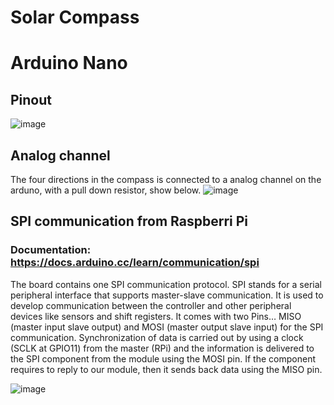 # Solar Compass

# Arduino Nano
## Pinout
![image](https://user-images.githubusercontent.com/44589560/201916338-a2d3ea0d-214c-4934-bbfb-d390d78bbc98.png)

## Analog channel
The four directions in the compass is connected to a analog channel on the arduno, with a pull down resistor, show below.
![image](https://user-images.githubusercontent.com/44589560/201906951-660a846c-a439-447e-9d2b-d1806e7c79a7.png)

## SPI communication from Raspberri Pi
### Documentation: https://docs.arduino.cc/learn/communication/spi

The board contains one SPI communication protocol. SPI stands for a serial peripheral interface that supports master-slave communication. It is used to develop communication between the controller and other peripheral devices like sensors and shift registers. It comes with two Pins… MISO (master input slave output) and MOSI (master output slave input) for the SPI communication. Synchronization of data is carried out by using a clock (SCLK at GPIO11) from the master (RPi) and the information is delivered to the SPI component from the module using the MOSI pin. If the component requires to reply to our module, then it sends back data using the MISO pin.

![image](https://user-images.githubusercontent.com/44589560/201907420-d5ee2ecc-91aa-476a-975c-fa7107289e4e.png)
 
